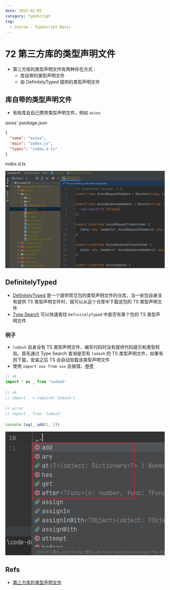 ```yaml
---
date: 2023-01-05
category: TypeScript
tag:
  - Course - TypeScript Basic
---
```


# 72 第三方库的类型声明文件

- 第三方库的类型声明文件有两种存在方式 :
  - 库自带的类型声明文件
  - 由 DefinitelyTyped 提供的类型声明文件

## 库自带的类型声明文件

- 有些库会自己携带类型声明文件，例如 `axios`

_axios' package.json_

```json
{
  "name": "axios",
  "main": "index.js",
  "types": "index.d.ts"
}
```

_index.d.ts_

![Self Declaration File](./images/self_declaration_file.png)

## DefinitelyTyped

- [DefinitelyTyped](https://github.com/DefinitelyTyped/DefinitelyTyped) 是一个提供常见包的类型声明文件的仓库，当一些包自身没有提供 TS 类型声明文件时，就可以从这个仓库中下载该包的 TS 类型声明文件
- [Type Search](https://www.typescriptlang.org/dt/search) 可以快速查找 `DefinitelyTyped` 中是否有某个包的 TS 类型声明文件

### 例子

- `lodash` 自身没有 TS 类型声明文件，编写代码时没有提供代码提示和类型校验。首先通过 Type Search 查询是否有 `lodash` 的 TS 类型声明文件，如果有则下载，安装之后 TS 会自动加载该类型声明文件
- 使用 `import xxx from xxx` 会报错，[参考](https://github.com/microsoft/TypeScript/issues/27293#issuecomment-549047461)

```ts
// ok
import * as _ from 'lodash'

// ok
// import _ = require('lodash')

// error
// import _ from 'lodash'

console.log(_.add(1, 2))
```

![Type Lodash](./images/type_lodash.png)

## Refs

- [第三方库的类型声明文件](https://www.bilibili.com/video/BV14Z4y1u7pi?p=72&vd_source=9b4e3dff7609ad29f13d886e715862ba)
